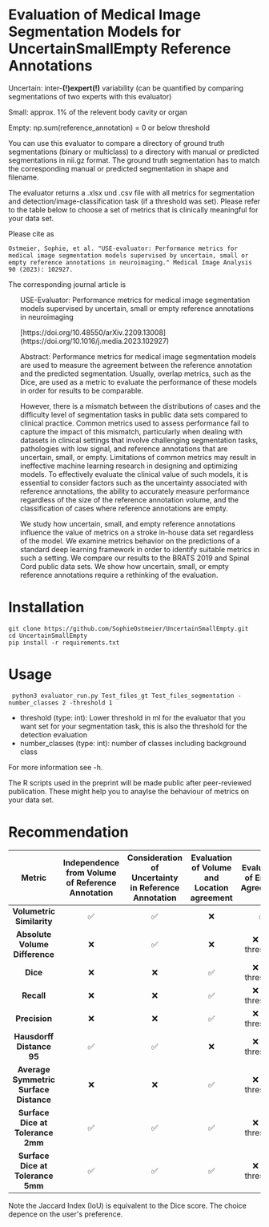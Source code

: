 # Evaluation of Medical Image Segmentation Models for UncertainSmallEmpty Reference Annotations

Uncertain: inter-**(!)expert(!)** variability (can be quantified by comparing segmentations of two experts with this evaluator)

Small: approx. 1% of the relevent body cavity or organ

Empty: np.sum(reference_annotation) = 0 or below threshold


You can use this evaluator to compare a directory of ground truth segmentations (binary or multiclass) to a directory with manual or predicted segmentations in nii.gz format. 
The ground truth segmentation has to match the corresponding manual or predicted segmentation in shape and filename. 

The evaluator returns a .xlsx und .csv file with all metrics for segmentation and detection/image-classification task (if a threshold was set). Please refer to the table below to choose a set of metrics that is clinically meaningful for your data set. 

Please cite as

```
Ostmeier, Sophie, et al. "USE-evaluator: Performance metrics for medical image segmentation models supervised by uncertain, small or empty reference annotations in neuroimaging." Medical Image Analysis 90 (2023): 102927.
```
 
The corresponding journal article is

<ul>
USE-Evaluator: Performance metrics for medical image segmentation models supervised by uncertain, small or empty reference annotations in neuroimaging
</ul>
<ul>
[https://doi.org/10.48550/arXiv.2209.13008](https://doi.org/10.1016/j.media.2023.102927)
</ul>
<ul>
Abstract:
Performance metrics for medical image segmentation models are used to measure the agreement between the reference annotation and the predicted segmentation. Usually, overlap metrics, such as the Dice, are used as a metric to evaluate the performance of these models in order for results to be comparable.

However, there is a mismatch between the distributions of cases and the difficulty level of segmentation tasks in public data sets compared to clinical practice. Common metrics used to assess performance fail to capture the impact of this mismatch, particularly when dealing with datasets in clinical settings that involve challenging segmentation tasks, pathologies with low signal, and reference annotations that are uncertain, small, or empty. Limitations of common metrics may result in ineffective machine learning research in designing and optimizing models. To effectively evaluate the clinical value of such models, it is essential to consider factors such as the uncertainty associated with reference annotations, the ability to accurately measure performance regardless of the size of the reference annotation volume, and the classification of cases where reference annotations are empty.

We study how uncertain, small, and empty reference annotations influence the value of metrics on a stroke in-house data set regardless of the model. We examine metrics behavior on the predictions of a standard deep learning framework in order to identify suitable metrics in such a setting. We compare our results to the BRATS 2019 and Spinal Cord public data sets. We show how uncertain, small, or empty reference annotations require a rethinking of the evaluation. 
</ul>

# Installation
```
git clone https://github.com/SophieOstmeier/UncertainSmallEmpty.git
cd UncertainSmallEmpty
pip install -r requirements.txt
```
# Usage

```
 python3 evaluator_run.py Test_files_gt Test_files_segmentation -number_classes 2 -threshold 1

```
- threshold (type: int): Lower threshold in ml for the evaluator that you want set for your segmentation task, this is also the threshold for the detection evaluation
- number_classes (type: int): number of classes including background class

For more information see -h.

The R scripts used in the preprint will be made public after peer-reviewed publication. These might help you to anaylse the behaviour of metrics on your data set.

# Recommendation
| **Metric**    | **Independence from Volume of Reference Annotation** | **Consideration of Uncertainty in Reference Annotation** | **Evaluation of Volume and Location agreement** | **Evaluation of Empty Agreement** |
|:-------------:|:----------------------------------------------------:|:---------------------------------------------------------:|:-------------------------------------------:|:-------------------------------:|
| **Volumetric Similarity**        | ✅   | ✅  | ❌  | ✅                      |
| **Absolute Volume Difference**       | ❌   | ✅  | ❌                                           | ❌ set threshold                 |
| **Dice**      | ❌                                                    | ❌                                                         | ✅                                  | ❌  set threshold                |
| **Recall**    | ❌                                                    | ❌                                                         | ✅                                  | ❌ set threshold                 |
| **Precision** | ❌                                                    | ❌                                                         | ✅                                  | ❌ set threshold                 |
| **Hausdorff Distance 95**     | ✅                                           | ✅                                                | ❌                                           | ❌ set threshold                 |
| **Average Symmetric Surface Distance**       | ❌                                                    | ❌                                                         | ✅                                  | ❌ set threshold                 |
| **Surface Dice at Tolerance 2mm**  | ✅                                           | ✅                                                          | ✅                                  | ❌ set threshold                 |
| **Surface Dice at Tolerance 5mm**  | ✅                                           | ✅                                                | ✅                                  | ❌ set threshold                 |

Note the Jaccard Index (IoU) is equivalent to the Dice score. The choice depence on the user's preference.
